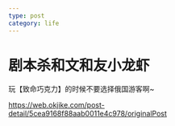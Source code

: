 ```yaml
---
type: post
category: life
---
```

# 剧本杀和文和友小龙虾

玩【致命巧克力】的时候不要选择俄国游客啊~

https://web.okjike.com/post-detail/5cea9168f88aab0011e4c978/originalPost